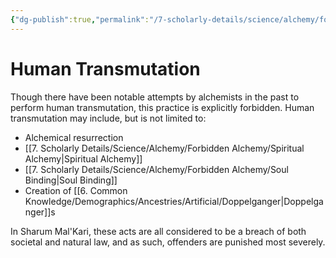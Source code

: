 ```yaml
---
{"dg-publish":true,"permalink":"/7-scholarly-details/science/alchemy/forbidden-alchemy/human-transmutation/","noteIcon":""}
---
```


# Human Transmutation

Though there have been notable attempts by alchemists in the past to perform human transmutation, this practice is explicitly forbidden. Human transmutation may include, but is not limited to:

- Alchemical resurrection
- [[7. Scholarly Details/Science/Alchemy/Forbidden Alchemy/Spiritual Alchemy\|Spiritual Alchemy]] 
- [[7. Scholarly Details/Science/Alchemy/Forbidden Alchemy/Soul Binding\|Soul Binding]]
- Creation of [[6. Common Knowledge/Demographics/Ancestries/Artificial/Doppelganger\|Doppelganger]]s 

In Sharum Mal'Kari, these acts are all considered to be a breach of both societal and natural law, and as such, offenders are punished most severely. 